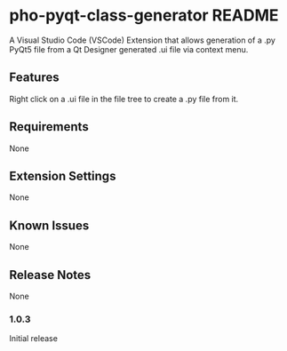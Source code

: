 # pho-pyqt-class-generator README

A Visual Studio Code (VSCode) Extension that allows generation of a .py PyQt5 file from a Qt Designer generated .ui file via context menu. 

## Features

Right click on a .ui file in the file tree to create a .py file from it.

## Requirements

None

## Extension Settings

None

## Known Issues

None

## Release Notes

None

### 1.0.3

Initial release

